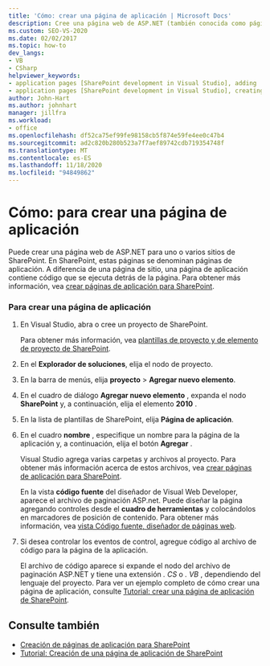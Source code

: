 ```yaml
---
title: 'Cómo: crear una página de aplicación | Microsoft Docs'
description: Cree una página web de ASP.NET (también conocida como página de aplicación) en Visual Studio para uno o más sitios de SharePoint.
ms.custom: SEO-VS-2020
ms.date: 02/02/2017
ms.topic: how-to
dev_langs:
- VB
- CSharp
helpviewer_keywords:
- application pages [SharePoint development in Visual Studio], adding
- application pages [SharePoint development in Visual Studio], creating
author: John-Hart
ms.author: johnhart
manager: jillfra
ms.workload:
- office
ms.openlocfilehash: df52ca75ef99fe98158cb5f874e59fe4ee0c47b4
ms.sourcegitcommit: ad2c820b280b523a7f7aef89742cdb719354748f
ms.translationtype: MT
ms.contentlocale: es-ES
ms.lasthandoff: 11/18/2020
ms.locfileid: "94849862"
---
```

# <a name="how-to-create-an-application-page"></a>Cómo: para crear una página de aplicación
  Puede crear una página web de ASP.NET para uno o varios sitios de SharePoint. En SharePoint, estas páginas se denominan páginas de aplicación. A diferencia de una página de sitio, una página de aplicación contiene código que se ejecuta detrás de la página. Para obtener más información, vea [crear páginas de aplicación para SharePoint](../sharepoint/creating-application-pages-for-sharepoint.md).

### <a name="to-create-an-application-page"></a>Para crear una página de aplicación

1. En Visual Studio, abra o cree un proyecto de SharePoint.

     Para obtener más información, vea [plantillas de proyecto y de elemento de proyecto de SharePoint](../sharepoint/sharepoint-project-and-project-item-templates.md).

2. En el **Explorador de soluciones**, elija el nodo de proyecto.

3. En la barra de menús, elija **proyecto**  >  **Agregar nuevo elemento**.

4. En el cuadro de diálogo **Agregar nuevo elemento** , expanda el nodo **SharePoint** y, a continuación, elija el elemento **2010** .

5. En la lista de plantillas de SharePoint, elija **Página de aplicación**.

6. En el cuadro **nombre** , especifique un nombre para la página de la aplicación y, a continuación, elija el botón **Agregar** .

     Visual Studio agrega varias carpetas y archivos al proyecto. Para obtener más información acerca de estos archivos, vea [crear páginas de aplicación para SharePoint](../sharepoint/creating-application-pages-for-sharepoint.md).

     En la vista **código fuente** del diseñador de Visual Web Developer, aparece el archivo de paginación ASP.net. Puede diseñar la página agregando controles desde el **cuadro de herramientas** y colocándolos en marcadores de posición de contenido. Para obtener más información, vea [vista Código fuente, diseñador de páginas web](/previous-versions/aspnet/ms178154\(v\=vs.100\)).

7. Si desea controlar los eventos de control, agregue código al archivo de código para la página de la aplicación.

     El archivo de código aparece si expande el nodo del archivo de paginación ASP.NET y tiene una extensión *. CS* o *. VB* , dependiendo del lenguaje del proyecto. Para ver un ejemplo completo de cómo crear una página de aplicación, consulte [Tutorial: crear una página de aplicación de SharePoint](../sharepoint/walkthrough-creating-a-sharepoint-application-page.md).

## <a name="see-also"></a>Consulte también
- [Creación de páginas de aplicación para SharePoint](../sharepoint/creating-application-pages-for-sharepoint.md)
- [Tutorial: Creación de una página de aplicación de SharePoint](../sharepoint/walkthrough-creating-a-sharepoint-application-page.md)
